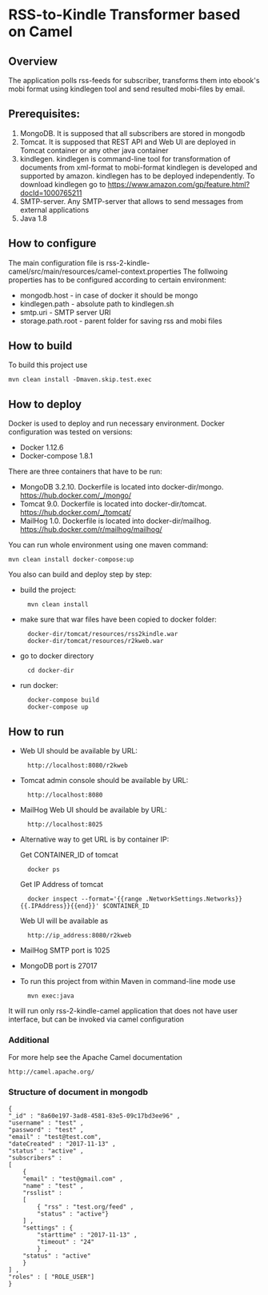 RSS-to-Kindle Transformer based on Camel
========================================

## Overview
The application polls rss-feeds for subscriber, transforms them into ebook's mobi format using kindlegen tool
and send resulted mobi-files by email.


## Prerequisites:
1. MongoDB. It is supposed that all subscribers are stored in mongodb
2. Tomcat. It is supposed that REST API and Web UI are deployed in Tomcat container or any other java container  
3. kindlegen. kindlegen is command-line tool for transformation of documents from xml-format to mobi-format
kindlegen is developed and supported by amazon.  kindlegen has to be deployed independently. To download kindlegen go to https://www.amazon.com/gp/feature.html?docId=1000765211
4. SMTP-server. Any SMTP-server that allows to send messages from external applications
5. Java 1.8


## How to configure
The main configuration file is rss-2-kindle-camel/src/main/resources/camel-context.properties
The follwoing properties has to be configured according to certain environment:
* mongodb.host - in case of docker it should be mongo
* kindlegen.path - absolute path to kindlegen.sh 
* smtp.uri - SMTP server URI
* storage.path.root - parent folder for saving rss and mobi files 


## How to build
To build this project use

    mvn clean install -Dmaven.skip.test.exec


## How to deploy
Docker is used to deploy and run necessary environment. 
Docker configuration was tested on versions:
* Docker 1.12.6
* Docker-compose 1.8.1

There are three containers that have to be run: 
* MongoDB 3.2.10. Dockerfile is located into docker-dir/mongo. https://hub.docker.com/_/mongo/ 
* Tomcat 9.0. Dockerfile is located into docker-dir/tomcat. https://hub.docker.com/_/tomcat/
* MailHog 1.0. Dockerfile is located into docker-dir/mailhog. https://hub.docker.com/r/mailhog/mailhog/

You can run whole environment using one maven command:

    mvn clean install docker-compose:up
    

You also can build and deploy step by step:     
    
* build the project:
        
        mvn clean install
        
* make sure that war files have been copied to docker folder:
        
        docker-dir/tomcat/resources/rss2kindle.war
        docker-dir/tomcat/resources/r2kweb.war
        
* go to docker directory
        
        cd docker-dir
        
* run docker:
 
        docker-compose build
        docker-compose up 

    
## How to run

* Web UI should be available by URL:

        http://localhost:8080/r2kweb
        
* Tomcat admin console should be available by URL:
        
        http://localhost:8080
        
* MailHog Web UI should be available by URL:
        
        http://localhost:8025


* Alternative way to get URL is by container IP:

   Get CONTAINER_ID of tomcat
 
        docker ps  

   Get IP Address of tomcat

        docker inspect --format='{{range .NetworkSettings.Networks}}{{.IPAddress}}{{end}}' $CONTAINER_ID

   Web UI will be available as

        http://ip_address:8080/r2kweb


* MailHog SMTP port is 1025
 
* MongoDB port is 27017 


* To run this project from within Maven in command-line mode use

        mvn exec:java

It will run only rss-2-kindle-camel application that does not have user interface,
but can be invoked via camel configuration


### Additional
For more help see the Apache Camel documentation

    http://camel.apache.org/

### Structure of document in mongodb

    { 
    "_id" : "8a60e197-3ad8-4581-83e5-09c17bd3ee96" , 
    "username" : "test" , 
    "password" : "test" ,
    "email" : "test@test.com",
    "dateCreated" : "2017-11-13" ,
    "status" : "active" ,
    "subscribers" : 
    [ 
        { 
        "email" : "test@gmail.com" , 
        "name" : "test" , 
        "rsslist" : 
        [ 
            { "rss" : "test.org/feed" , 
            "status" : "active"}
        ] , 
        "settings" : { 
            "starttime" : "2017-11-13" , 
            "timeout" : "24"
            } , 
        "status" : "active"
        }
    ] , 
    "roles" : [ "ROLE_USER"]
    }
